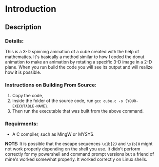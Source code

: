 # Introduction
## Description
### Details:
This is a 3-D spinning animation of a cube created with the help of mathematics. It's basically a method similar to how I coded the donut animation to make an animation by rotating a specific 3-D image in a 2-D plane. When you run build the code you will see its output
and will realize how it is possible.
### Instructions on Building From Source:
1. Copy the code,
2. Inside the folder of the source code, run `gcc cube.c -o {YOUR-EXECUTABLE-NAME}`.
3. Then run the executable that was built from the above command.
### Requirments:
- A C compiler, such as MingW or MYSYS.

**NOTE:** It is possible that the escape sequences `\x1b[2J` and `\x1b[H` might not work properly depending on the shell you use. It didn't perform correctly for my powershell and command prompt versions but a friend of mine's worked somewhat properly. It worked correctly on Linux shells.

